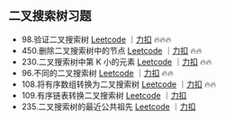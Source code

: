 ## 二叉搜索树习题

- 98.验证二叉搜索树 [Leetcode](https://leetcode.com/problems/validate-binary-search-tree/description/) ｜[力扣](https://leetcode.cn/problems/validate-binary-search-tree/description/) 🔥🔥🔥
- 450.删除二叉搜索树中的节点 [Leetcode](https://leetcode.com/problems/delete-node-in-a-bst/) ｜[力扣](https://leetcode.cn/problems/delete-node-in-a-bst/description/) 🔥🔥
- 230.二叉搜索树中第 K 小的元素 [Leetcode](https://leetcode.com/problems/kth-smallest-element-in-a-bst/description/) ｜[力扣](https://leetcode.cn/problems/kth-smallest-element-in-a-bst/description/) 🔥🔥
- 96.不同的二叉搜索树 [Leetcode](https://leetcode.com/problems/unique-binary-search-trees/description/) ｜[力扣](https://leetcode.cn/problems/unique-binary-search-trees/description/) 🔥🔥
- 108.将有序数组转换为二叉搜索树 [Leetcode](https://leetcode.com/problems/convert-sorted-array-to-binary-search-tree/description/) ｜[力扣](https://leetcode.cn/problems/convert-sorted-array-to-binary-search-tree/description/) 🔥🔥
- 109.有序链表转换二叉搜索树 [Leetcode](https://leetcode.com/problems/convert-sorted-list-to-binary-search-tree/description/) ｜[力扣](https://leetcode.cn/problems/convert-sorted-list-to-binary-search-tree/description/)
- 235.二叉搜索树的最近公共祖先 [Leetcode](https://leetcode.com/problems/lowest-common-ancestor-of-a-binary-search-tree/description/) ｜[力扣](https://leetcode.cn/problems/lowest-common-ancestor-of-a-binary-search-tree/description/)
